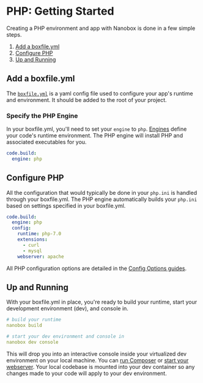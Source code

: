 # PHP: Getting Started

Creating a PHP environment and app with Nanobox is done in a few simple steps.

1. [Add a boxfile.yml](#add-a-boxfile-yml)
2. [Configure PHP](#configure-php)
3. [Up and Running](#up-and-running)

## Add a boxfile.yml
The [`boxfile.yml`](https://docs.nanobox.io/boxfile/) is a yaml config file used to configure your app's runtime and environment. It should be added to the root of your project.

### Specify the PHP Engine
In your boxfile.yml, you'll need to set your `engine` to `php`. [Engines](https://docs.nanobox.io/engines) define your code's runtime environment. The PHP engine will install PHP and associated executables for you.

```yaml
code.build:
  engine: php
```

## Configure PHP
All the configuration that would typically be done in your `php.ini` is handled through your boxfile.yml. The PHP engine automatically builds your `php.ini` based on settings specified in your boxfile.yml.

```yaml
code.build:
  engine: php
  config:
    runtime: php-7.0
    extensions:
      - curl
      - mysql
    webserver: apache
```

All PHP configuration options are detailed in the [Config Options guides](/php/config/overview).

## Up and Running
With your boxfile.yml in place, you're ready to build your runtime, start your development environment (dev), and console in.

```yaml
# build your runtime
nanobox build

# start your dev environment and console in
nanobox dev console
```

This will drop you into an interactive console inside your virtualized dev environment on your local machine. You can [run Composer](composer.html) or [start your webserver](#). Your local codebase is mounted into your dev container so any changes made to your code will apply to your dev environment.
